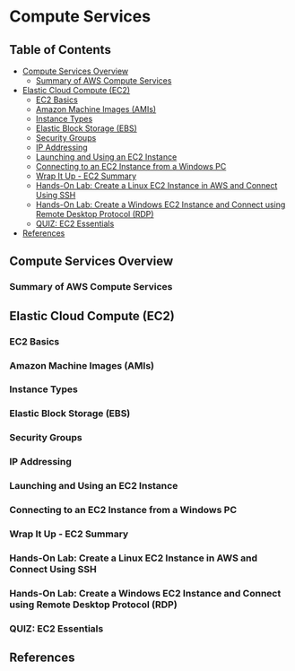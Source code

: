 # Compute Services


## Table of Contents
<!-- START doctoc generated TOC please keep comment here to allow auto update -->
<!-- DON'T EDIT THIS SECTION, INSTEAD RE-RUN doctoc TO UPDATE -->


- [Compute Services Overview](#compute-services-overview)
  - [Summary of AWS Compute Services](#summary-of-aws-compute-services)
- [Elastic Cloud Compute (EC2)](#elastic-cloud-compute-ec2)
  - [EC2 Basics](#ec2-basics)
  - [Amazon Machine Images (AMIs)](#amazon-machine-images-amis)
  - [Instance Types](#instance-types)
  - [Elastic Block Storage (EBS)](#elastic-block-storage-ebs)
  - [Security Groups](#security-groups)
  - [IP Addressing](#ip-addressing)
  - [Launching and Using an EC2 Instance](#launching-and-using-an-ec2-instance)
  - [Connecting to an EC2 Instance from a Windows PC](#connecting-to-an-ec2-instance-from-a-windows-pc)
  - [Wrap It Up - EC2 Summary](#wrap-it-up---ec2-summary)
  - [Hands-On Lab: Create a Linux EC2 Instance in AWS and Connect Using SSH](#hands-on-lab-create-a-linux-ec2-instance-in-aws-and-connect-using-ssh)
  - [Hands-On Lab: Create a Windows EC2 Instance and Connect using Remote Desktop Protocol (RDP)](#hands-on-lab-create-a-windows-ec2-instance-and-connect-using-remote-desktop-protocol-rdp)
  - [QUIZ: EC2 Essentials](#quiz-ec2-essentials)
- [References](#references)

<!-- END doctoc generated TOC please keep comment here to allow auto update -->


## Compute Services Overview

### Summary of AWS Compute Services


## Elastic Cloud Compute (EC2)

### EC2 Basics


### Amazon Machine Images (AMIs)


### Instance Types


### Elastic Block Storage (EBS)


### Security Groups


### IP Addressing


### Launching and Using an EC2 Instance


### Connecting to an EC2 Instance from a Windows PC


### Wrap It Up - EC2 Summary


### Hands-On Lab: Create a Linux EC2 Instance in AWS and Connect Using SSH


### Hands-On Lab: Create a Windows EC2 Instance and Connect using Remote Desktop Protocol (RDP)


### QUIZ: EC2 Essentials


## References
